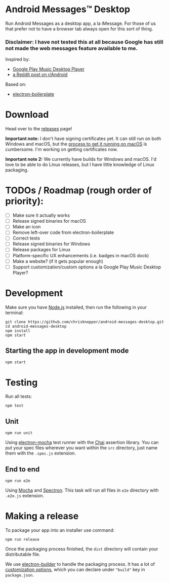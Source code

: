 # Android Messages™ Desktop

Run Android Messages as a desktop app, a la iMessage. For those of us that prefer not to have a browser tab always open for this sort of thing.

### Disclaimer: I have not tested this at all because Google has still not made the web messages feature available to me.

Inspired by:

* [Google Play Music Desktop Player](https://github.com/MarshallOfSound/Google-Play-Music-Desktop-Player-UNOFFICIAL-)
* [a Reddit post on r/Android](https://www.reddit.com/r/Android/comments/8shv6q/web_messages/e106a8r/)

Based on:

* [electron-boilerplate](https://github.com/szwacz/electron-boilerplate)

# Download
Head over to the [releases](https://github.com/chrisknepper/android-messages-desktop/releases) page!

**Important note:** I don't have signing certificates yet. It can still run on both Windows and macOS, but the [process to get it running on macOS](https://www.macworld.com/article/3094865/macs/how-to-run-apps-that-are-not-from-the-app-store-in-macos-sierra.html) is cumbersome. I'm working on getting certificates now.

**Important note 2:** We currently have builds for Windows and macOS. I'd love to be able to do Linux releases, but I have little knowledge of Linux packaging.

# TODOs / Roadmap (rough order of priority):
- [ ] Make sure it actually works
- [ ] Release signed binaries for macOS
- [ ] Make an icon
- [ ] Remove left-over code from electron-boilerplate
- [ ] Correct tests
- [ ] Release signed binaries for Windows
- [ ] Release packages for Linux
- [ ] Platform-specific UX enhancements (i.e. badges in macOS dock)
- [ ] Make a website? (if it gets popular enough)
- [ ] Support customization/custom options a la Google Play Music Desktop Player?

# Development
Make sure you have [Node.js](https://nodejs.org) installed, then run the following in your terminal:

```
git clone https://github.com/chrisknepper/android-messages-desktop.git
cd android-messages-desktop
npm install
npm start
```

## Starting the app in development mode
```
npm start
```

# Testing
Run all tests:
```
npm test
```

## Unit
```
npm run unit
```
Using [electron-mocha](https://github.com/jprichardson/electron-mocha) test runner with the [Chai](http://chaijs.com/api/assert/) assertion library. You can put your spec files wherever you want within the `src` directory, just name them with the `.spec.js` extension.

## End to end
```
npm run e2e
```
Using [Mocha](https://mochajs.org/) and [Spectron](http://electron.atom.io/spectron/). This task will run all files in `e2e` directory with `.e2e.js` extension.

# Making a release
To package your app into an installer use command:
```
npm run release
```

Once the packaging process finished, the `dist` directory will contain your distributable file.

We use [electron-builder](https://github.com/electron-userland/electron-builder) to handle the packaging process. It has a lot of [customization options](https://www.electron.build/configuration/configuration), which you can declare under `"build"` key in `package.json`.
